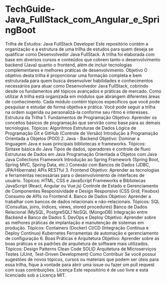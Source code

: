 # TechGuide-Java_FullStack_com_Angular_e_SpringBoot
 Trilha de Estudos: Java FullStack Developer Este repositório contém a organização e a estrutura de uma trilha de estudos para quem deseja se qualificar como Desenvolvedor Java FullStack. A trilha foi elaborada com base em diversos cursos e conteúdos que cobrem tanto o desenvolvimento backend (Java) quanto o frontend, além de incluir tecnologias complementares e melhores práticas de desenvolvimento.  Objetivo O objetivo desta trilha é proporcionar uma formação completa e bem estruturada para quem busca desenvolver habilidades e conhecimentos necessários para atuar como Desenvolvedor Java FullStack, cobrindo desde os fundamentos até tópicos avançados e práticas de mercado.  Como utilizar A trilha está organizada em módulos que abrangem diferentes áreas de conhecimento. Cada módulo contém tópicos específicos que você pode pesquisar e estudar de forma objetiva e prática. Você pode seguir a trilha na ordem sugerida ou personalizá-la conforme seu ritmo e interesses.  Estrutura da Trilha 1. Fundamentos de Programação Objetivo: Aprender os conceitos básicos de programação que servirão como base para as demais tecnologias. Tópicos: Algoritmos Estruturas de Dados Lógica de Programação Git e GitHub (Controle de Versão) Introdução à Programação Orientada a Objetos (POO) 2. Java - Backend Objetivo: Dominar a linguagem Java e suas principais bibliotecas e frameworks. Tópicos: Sintaxe básica do Java Tipos de dados, operadores e controle de fluxo Estruturas de Dados em Java Programação Orientada a Objetos com Java Java Collections Framework Introdução ao Spring Framework (Spring Boot, Spring MVC, Spring Data, etc.) Conexão com Bancos de Dados (JDBC, JPA/Hibernate) APIs RESTful 3. Frontend Objetivo: Aprender as tecnologias e ferramentas necessárias para o desenvolvimento de interfaces de usuário. Tópicos: HTML, CSS e JavaScript Frameworks e Bibliotecas JavaScript (React, Angular ou Vue.js) Controle de Estado e Gerenciamento de Componentes Responsividade e Design Responsivo (CSS Grid, Flexbox) Consumo de APIs no Frontend 4. Banco de Dados Objetivo: Aprender a trabalhar com bancos de dados relacionais e não-relacionais. Tópicos: SQL (Consultas, joins, índices, views, stored procedures) Banco de Dados Relacional (MySQL, PostgreSQL) NoSQL (MongoDB) Integração entre Backend e Banco de Dados 5. DevOps e Deploy Objetivo: Aprender sobre as melhores práticas de implantação e manutenção de sistemas em produção. Tópicos: Containers (Docker) CI/CD (Integração Contínua e Deploy Contínuo) Kubernetes Ferramentas de automação e gerenciamento de configuração 6. Boas Práticas e Arquitetura Objetivo: Aprender sobre as boas práticas e os padrões de arquitetura de software mais utilizados. Tópicos: Design Patterns Clean Code SOLID Arquitetura de Microserviços Testes (JUnit, Test-Driven Development) Como Contribuir Se você possui sugestões de novos tópicos, cursos ou materiais que podem ser úteis para essa trilha, fique à vontade para abrir uma issue ou fazer um pull request com suas contribuições.  Licença Este repositório é de uso livre e está licenciado sob a Licença MIT.
